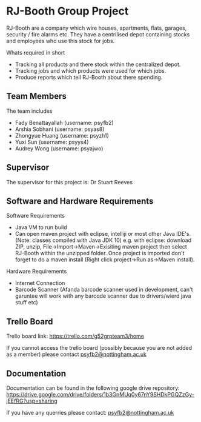 # RJ-Booth Group Project

RJ-Booth are a company which wire houses, apartments, flats, garages, security / fire alarms etc. 
They have a centrilised depot containing stocks and employees who use this stock for jobs.

Whats required in short
  - Tracking all products and there stock within the centralized depot.
  - Tracking jobs and which products were used for which jobs.
  - Produce reports which tell RJ-Booth about there spending.


## Team Members

The team includes
  - Fady Benattayallah (username: psyfb2)
  - Arshia Sobhani (username: psyas8)
  - Zhongyue Huang (username: psyzh1)
  - Yuxi Sun (username: psyys4)
  - Audrey Wong (username: psyajwo)


## Supervisor

The supervisor for this project is: Dr Stuart Reeves


## Software and Hardware Requirements

Software Requirements
  - Java VM to run build
  - Can open maven project with eclipse, intelliji or most other Java IDE's. (Note: classes compiled with Java JDK 10)
    e.g. with eclipse: download ZIP, unzip, File->Import->Maven->Exisiting maven project then select RJ-Booth within the unzipped folder. 
    Once project is imported don't forget to do a maven install (Right click project->Run as->Maven install).

Hardware Requirements
  - Internet Connection
  - Barcode Scanner (Afanda barcode scanner used in development, can't garuntee will work with any barcode scanner due to drivers/wierd java stuff etc)


## Trello Board

Trello board link: 
https://trello.com/g52grpteam3/home

If you cannot access the trello board (possibly because you are not added as a member) please contact psyfb2@nottingham.ac.uk

## Documentation

Documentation can be found in the following google drive repository:
https://drive.google.com/drive/folders/1b3GnMUq0y67nY9SHDkPGQZzGy-jEEfRG?usp=sharing


If you have any querries please contact: psyfb2@nottingham.ac.uk
    


